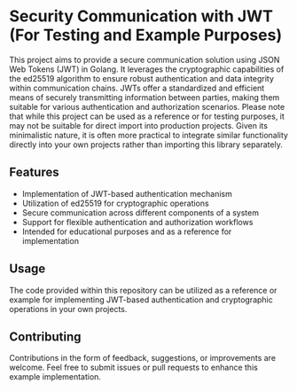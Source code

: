 # Security Communication with JWT (For Testing and Example Purposes)

This project aims to provide a secure communication solution using JSON Web Tokens (JWT) in Golang. It leverages the cryptographic capabilities of the ed25519 algorithm to ensure robust authentication and data integrity within communication chains. JWTs offer a standardized and efficient means of securely transmitting information between parties, making them suitable for various authentication and authorization scenarios.
Please note that while this project can be used as a reference or for testing purposes, it may not be suitable for direct import into production projects. Given its minimalistic nature, it is often more practical to integrate similar functionality directly into your own projects rather than importing this library separately.


## Features

- Implementation of JWT-based authentication mechanism
- Utilization of ed25519 for cryptographic operations
- Secure communication across different components of a system
- Support for flexible authentication and authorization workflows
- Intended for educational purposes and as a reference for implementation

## Usage

The code provided within this repository can be utilized as a reference or example for implementing JWT-based authentication and cryptographic operations in your own projects.

## Contributing

Contributions in the form of feedback, suggestions, or improvements are welcome. Feel free to submit issues or pull requests to enhance this example implementation.


